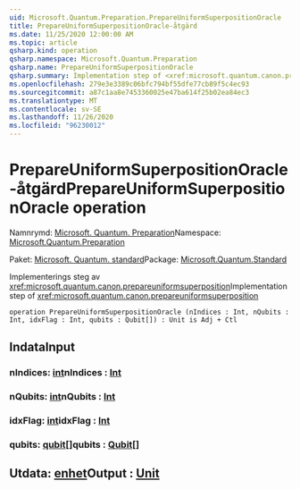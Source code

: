 ```yaml
---
uid: Microsoft.Quantum.Preparation.PrepareUniformSuperpositionOracle
title: PrepareUniformSuperpositionOracle-åtgärd
ms.date: 11/25/2020 12:00:00 AM
ms.topic: article
qsharp.kind: operation
qsharp.namespace: Microsoft.Quantum.Preparation
qsharp.name: PrepareUniformSuperpositionOracle
qsharp.summary: Implementation step of <xref:microsoft.quantum.canon.prepareuniformsuperposition>
ms.openlocfilehash: 279e3e3389c06bfc794bf55dfe77cb89f5c4ec93
ms.sourcegitcommit: a87c1aa8e7453360025e47ba614f25b02ea84ec3
ms.translationtype: MT
ms.contentlocale: sv-SE
ms.lasthandoff: 11/26/2020
ms.locfileid: "96230012"
---
```

# <a name="prepareuniformsuperpositionoracle-operation"></a><span data-ttu-id="dc777-102">PrepareUniformSuperpositionOracle-åtgärd</span><span class="sxs-lookup"><span data-stu-id="dc777-102">PrepareUniformSuperpositionOracle operation</span></span>

<span data-ttu-id="dc777-103">Namnrymd: [Microsoft. Quantum. Preparation](xref:Microsoft.Quantum.Preparation)</span><span class="sxs-lookup"><span data-stu-id="dc777-103">Namespace: [Microsoft.Quantum.Preparation](xref:Microsoft.Quantum.Preparation)</span></span>

<span data-ttu-id="dc777-104">Paket: [Microsoft. Quantum. standard](https://nuget.org/packages/Microsoft.Quantum.Standard)</span><span class="sxs-lookup"><span data-stu-id="dc777-104">Package: [Microsoft.Quantum.Standard](https://nuget.org/packages/Microsoft.Quantum.Standard)</span></span>


<span data-ttu-id="dc777-105">Implementerings steg av <xref:microsoft.quantum.canon.prepareuniformsuperposition></span><span class="sxs-lookup"><span data-stu-id="dc777-105">Implementation step of <xref:microsoft.quantum.canon.prepareuniformsuperposition></span></span>

```qsharp
operation PrepareUniformSuperpositionOracle (nIndices : Int, nQubits : Int, idxFlag : Int, qubits : Qubit[]) : Unit is Adj + Ctl
```


## <a name="input"></a><span data-ttu-id="dc777-106">Indata</span><span class="sxs-lookup"><span data-stu-id="dc777-106">Input</span></span>

### <a name="nindices--int"></a><span data-ttu-id="dc777-107">nIndices: [int](xref:microsoft.quantum.lang-ref.int)</span><span class="sxs-lookup"><span data-stu-id="dc777-107">nIndices : [Int](xref:microsoft.quantum.lang-ref.int)</span></span>




### <a name="nqubits--int"></a><span data-ttu-id="dc777-108">nQubits: [int](xref:microsoft.quantum.lang-ref.int)</span><span class="sxs-lookup"><span data-stu-id="dc777-108">nQubits : [Int](xref:microsoft.quantum.lang-ref.int)</span></span>




### <a name="idxflag--int"></a><span data-ttu-id="dc777-109">idxFlag: [int](xref:microsoft.quantum.lang-ref.int)</span><span class="sxs-lookup"><span data-stu-id="dc777-109">idxFlag : [Int](xref:microsoft.quantum.lang-ref.int)</span></span>




### <a name="qubits--qubit"></a><span data-ttu-id="dc777-110">qubits: [qubit](xref:microsoft.quantum.lang-ref.qubit)[]</span><span class="sxs-lookup"><span data-stu-id="dc777-110">qubits : [Qubit](xref:microsoft.quantum.lang-ref.qubit)[]</span></span>





## <a name="output--unit"></a><span data-ttu-id="dc777-111">Utdata: [enhet](xref:microsoft.quantum.lang-ref.unit)</span><span class="sxs-lookup"><span data-stu-id="dc777-111">Output : [Unit](xref:microsoft.quantum.lang-ref.unit)</span></span>

